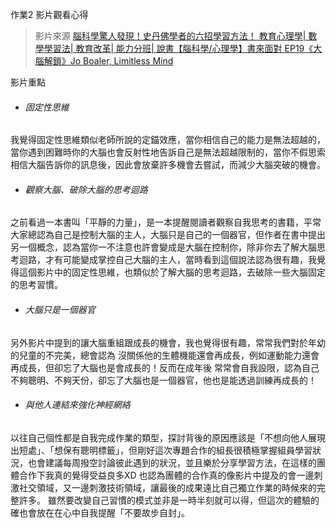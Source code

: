 作業2 影片觀看心得

> 影片來源
[腦科學驚人發現！史丹佛學者的六招學習方法！ 教育心理學| 數學學習法| 教育改革| 能力分班| 說書【腦科學/心理學】書來面對 EP19《大腦解鎖》Jo Boaler, Limitless Mind](https://www.youtube.com/watch?v=DgbSc6Ys710
)

影片重點

- ###### 固定性思維
我覺得固定性思維類似老師所說的定錨效應，當你相信自己的能力是無法超越的，當你遇到困難時你的大腦也會反射性地告訴自己是無法超越限制的，當你不假思索相信大腦告訴你的訊息後，因此會放棄許多機會去嘗試，而減少大腦突破的機會。

- ###### 觀察大腦、破除大腦的思考迴路
之前看過一本書叫「平靜的力量」，是一本提醒閱讀者觀察自我思考的書籍，平常大家總認為自己是控制大腦的主人，大腦只是自己的一個器官，但作者在書中提出另一個概念，認為當你一不注意也許會變成是大腦在控制你，除非你去了解大腦思考迴路，才有可能變成掌控自己大腦的主人，當時看到這個說法認為很有趣，我覺得這個影片中的固定性思維，也類似於了解大腦的思考迴路，去破除一些大腦固定的思考習慣。

- ###### 大腦只是一個器官
另外影片中提到的讓大腦重組跟成長的機會，我也覺得很有趣，常常我們對於年幼的兒童的不完美，總會認為 沒關係他的生體機能還會再成長，例如運動能力還會再成長，但卻忘了大腦也是會成長的！反而在成年後 常常會自我設限，認為自己不夠聰明、不夠天份，卻忘了大腦也是一個器官，他也是能透過訓練再成長的！

-  ###### 與他人連結來強化神經網絡
以往自己個性都是自我完成作業的類型，探討背後的原因應該是「不想向他人展現出短處」、「想保有聰明標籤」，但剛好這次專題合作的組長很積極掌握組員學習狀況，也會建議每周撥空討論彼此遇到的狀況，並且樂於分享學習方法，在這樣的團體合作下我真的覺得受益良多XD 也認為團體的合作真的像影片中提及的會一邊刺激社交領域，又一邊刺激技術領域，讓最後的成果遠比自己獨立作業的時候來的完整許多。
雖然要改變自己習慣的模式並非是一時半刻就可以得，但這次的體驗的確也會放在在心中自我提醒「不要故步自封」。
